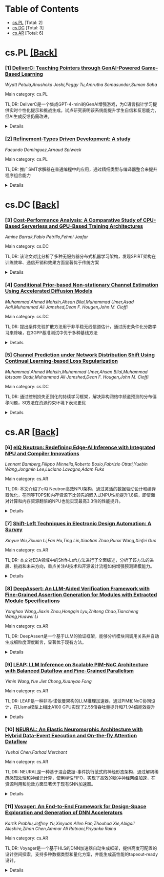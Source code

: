 <div id=toc></div>

# Table of Contents

- [cs.PL](#cs.PL) [Total: 2]
- [cs.DC](#cs.DC) [Total: 3]
- [cs.AR](#cs.AR) [Total: 6]


<div id='cs.PL'></div>

# cs.PL [[Back]](#toc)

### [1] [DeliverC: Teaching Pointers through GenAI-Powered Game-Based Learning](https://arxiv.org/abs/2509.14496)
*Wyatt Petula,Anushcka Joshi,Peggy Tu,Amrutha Somasundar,Suman Saha*

Main category: cs.PL

TL;DR: DeliverC是一个集成GPT-4-mini的GenAI增强游戏，为C语言指针学习提供实时个性化提示和挑战生成。试点研究表明该系统能提升学生自信和反思能力，但AI生成反馈仍需改进。


<details>
  <summary>Details</summary>
Motivation: 解决编程教育中复杂主题（如C指针）缺乏实时自适应支持工具的问题，探索GenAI与游戏化学习结合在传统挑战性编程领域的潜力。

Method: 开发DeliverC游戏，集成GPT-4-mini提供个性化提示和实时生成指针相关挑战。通过25名本科生的试点研究，收集游戏数据和15项问卷调查（涵盖动机、自我效能、元认知和反馈质量等构念）。

Result: 大多数学生使用后感到更自信和善于反思，错误率随着脚手架式关卡进展而下降。但参与度随任务难度增加而降低，部分学生反馈AI生成的提示不够清晰。

Conclusion: DeliverC能够增强系统编程学习的参与度和理解，但需要改进AI生成反馈的质量。研究证明了GenAI与游戏化学习结合在支持个性化交互式编程实践方面的潜力。

Abstract: While game-based learning is widely used in programming education, few tools
offer adaptive, real-time support for complex topics, such as C pointers. We
present DeliverC, a GenAI-enhanced game that integrates GPT-4-mini to provide
personalized hints and generate pointer-related challenges on the fly. In a
pilot study involving 25 undergraduate students, we investigated the impact of
the system on learning through gameplay data and a 15-item survey that covered
constructs such as motivation, self-efficacy, metacognition, and feedback
quality. Results show that most students felt more confident and reflective
after using the tool, and error rates decreased as students progressed through
scaffolded levels. However, participation decreased with task difficulty, and
some students reported receiving unclear or vague feedback. These findings
suggest that DeliverC can enhance engagement and understanding in systems
programming, although refinement in AI-generated feedback is still needed. Our
study highlights the potential of combining GenAI with game-based learning to
support personalized and interactive practice in traditionally challenging
programming domains.

</details>


### [2] [Refinement-Types Driven Development: A study](https://arxiv.org/abs/2509.15005)
*Facundo Domínguez,Arnaud Spiwack*

Main category: cs.PL

TL;DR: 推广SMT求解器在普通编程中的应用，通过精细类型与编译器整合来提升程序组合能力


<details>
  <summary>Details</summary>
Motivation: 质疑SMT求解器仅适用于形式验证的传统观念，认为其在普通编程中也有广阔应用潜力

Method: 采用精细类型（Liquid Haskell）技术，将SMT求解器集成到编译器静态检查中，并通过绑定范围处理案例进行验证

Result: 实现了Liquid Haskell有限映射理论的原型实现，支持了案例研究，证明了技术的可行性

Conclusion: 精细类型和SMT求解器能够使普通编程更简单、更愉快，为日常编程带来新的可能性

Abstract: This paper advocates for the broader application of SMT solvers in everyday
programming, challenging the conventional wisdom that these tools are solely
for formal methods and verification. We claim that SMT solvers, when seamlessly
integrated into a compiler's static checks, significantly enhance the
capabilities of ordinary type checkers in program composition. Specifically, we
argue that refinement types, as embodied by Liquid Haskell, enable the use of
SMT solvers in mundane programming tasks. Through a case study on handling
binder scopes in compilers, we envision a future where ordinary programming is
made simpler and more enjoyable with the aid of refinement types and SMT
solvers. As a secondary contribution, we present a prototype implementation of
a theory of finite maps for Liquid Haskell's solver, developed to support our
case study.

</details>


<div id='cs.DC'></div>

# cs.DC [[Back]](#toc)

### [3] [Cost-Performance Analysis: A Comparative Study of CPU-Based Serverless and GPU-Based Training Architectures](https://arxiv.org/abs/2509.14920)
*Amine Barrak,Fabio Petrillo,Fehmi Jaafar*

Main category: cs.DC

TL;DR: 该论文对比分析了多种无服务器分布式机器学习架构，发现SPIRT架构在训练效率、通信开销和效果方面显著优于传统方案


<details>
  <summary>Details</summary>
Motivation: 应对分布式机器学习对可扩展性和成本效果的日益增长需求，无服务器计算作为一种有前景的解决方案

Method: 对比分析SPIRT与ScatterReduce、AllReduce、MLLess等架构，重点考察训练时间效率、成本效果、通信开销和敌容能力

Result: SPIRT通过并行批处理和RedisAI数据库操作显著减少训练时间和通信开销，传统架构遇到扩展性挑战和敌容问题

Conclusion: SPIRT虽然初始成本较高，但具有长期经济效益，为未来研究结合各种架构优点的新模型奠定了基础

Abstract: The field of distributed machine learning (ML) faces increasing demands for
scalable and cost-effective training solutions, particularly in the context of
large, complex models. Serverless computing has emerged as a promising paradigm
to address these challenges by offering dynamic scalability and
resource-efficient execution. Building upon our previous work, which introduced
the Serverless Peer Integrated for Robust Training (SPIRT) architecture, this
paper presents a comparative analysis of several serverless distributed ML
architectures. We examine SPIRT alongside established architectures like
ScatterReduce, AllReduce, and MLLess, focusing on key metrics such as training
time efficiency, cost-effectiveness, communication overhead, and fault
tolerance capabilities. Our findings reveal that SPIRT provides significant
improvements in reducing training times and communication overhead through
strategies such as parallel batch processing and in-database operations
facilitated by RedisAI. However, traditional architectures exhibit scalability
challenges and varying degrees of vulnerability to faults and adversarial
attacks. The cost analysis underscores the long-term economic benefits of SPIRT
despite its higher initial setup costs. This study not only highlights the
strengths and limitations of current serverless ML architectures but also sets
the stage for future research aimed at developing new models that combine the
most effective features of existing systems.

</details>


### [4] [Conditional Prior-based Non-stationary Channel Estimation Using Accelerated Diffusion Models](https://arxiv.org/abs/2509.15182)
*Muhammad Ahmed Mohsin,Ahsan Bilal,Muhammad Umer,Asad Aali,Muhammad Ali Jamshed,Dean F. Hougen,John M. Cioffi*

Main category: cs.DC

TL;DR: 提出条件先验扩散方法用于非平稳无线信道估计，通过历史条件化分数学习来降噪，在3GPP基准测试中优于多种基线方法


<details>
  <summary>Details</summary>
Motivation: 移动丰富的城市微蜂窝环境中无线信道具有非平稳特性，传统和深度学习估计器性能会因信道分布随时间变化而下降

Method: 使用带跨时间注意力的时序编码器压缩观测窗口为上下文向量，通过特征调制引导去噪器；采用SNR匹配初始化和几何间隔的缩短采样计划

Result: 在3GPP基准测试中，所有SNR下均获得比LMMSE、GMM、LSTM和LDAMP基线更低的NMSE，表现出稳定性能和高SNR保真度

Conclusion: 条件先验扩散方法能有效处理非平稳信道估计问题，通过时序上下文学习和优化的扩散过程实现优越性能

Abstract: Wireless channels in motion-rich urban microcell (UMi) settings are
non-stationary; mobility and scatterer dynamics shift the distribution over
time, degrading classical and deep estimators. This work proposes conditional
prior diffusion for channel estimation, which learns a history-conditioned
score to denoise noisy channel snapshots. A temporal encoder with cross-time
attention compresses a short observation window into a context vector, which
captures the channel's instantaneous coherence and steers the denoiser via
feature-wise modulation. In inference, an SNR-matched initialization selects
the diffusion step whose marginal aligns with the measured input SNR, and the
process follows a shortened, geometrically spaced schedule, preserving the
signal-to-noise trajectory with far fewer iterations. Temporal
self-conditioning with the previous channel estimate and a training-only
smoothness penalty further stabilizes evolution without biasing the test-time
estimator. Evaluations on a 3GPP benchmark show lower NMSE across all SNRs than
LMMSE, GMM, LSTM, and LDAMP baselines, demonstrating stable performance and
strong high SNR fidelity.

</details>


### [5] [Channel Prediction under Network Distribution Shift Using Continual Learning-based Loss Regularization](https://arxiv.org/abs/2509.15192)
*Muhammad Ahmed Mohsin,Muhammad Umer,Ahsan Bilal,Muhammad Ibtsaam Qadir,Muhammad Ali Jamshed,Dean F. Hougen,John M. Cioffi*

Main category: cs.DC

TL;DR: 通过控制损失正则化的持续学习框架，解决异构网络中频道预测的分布偏移问题，SI方法在资源约束环境下表现更优


<details>
  <summary>Details</summary>
Motivation: 现代无线网络中，移动用户穿越异构网络配置时遇到频道预测性能漏洞，传统预测器在分布偏移下NMSE上升37.5%

Method: 提出基于损失正则化的持续学习框架，通过添加惩罚项选择性保保关键网络参数，研究了EWC和SI两种正则化策略

Result: 在3GPP场景下，SI将高SNR的NMSE底器降低1.8dB(约32-34%)，EWC降低1.4dB(约17-28%)，SI具有更优的内存效率

Conclusion: 该持续学习框架有效解决了异构网络环境下的频道预测问题，SI方法在资源约束的无线经基础设施中具有更强的实用性

Abstract: Modern wireless networks face critical challenges when mobile users traverse
heterogeneous network configurations with varying antenna layouts, carrier
frequencies, and scattering statistics. Traditional predictors degrade under
distribution shift, with NMSE rising by 37.5\% during cross-configuration
handovers. This work addresses catastrophic forgetting in channel prediction by
proposing a continual learning framework based on loss regularization. The
approach augments standard training objectives with penalty terms that
selectively preserve network parameters essential for previous configurations
while enabling adaptation to new environments. Two prominent regularization
strategies are investigated: Elastic Weight Consolidation (EWC) and Synaptic
Intelligence (SI). Across 3GPP scenarios and multiple architectures, SI lowers
the high-SNR NMSE floor by up to 1.8 dB ($\approx$32--34\%), while EWC achieves
up to 1.4 dB ($\approx$17--28\%). Notably, standard EWC incurs
$\mathcal{O}(MK)$ complexity (storing $M$ Fisher diagonal entries and
corresponding parameter snapshots across $K$ tasks) unless consolidated,
whereas SI maintains $\mathcal{O}(M)$ memory complexity (storing $M$ model
parameters), independent of task sequence length, making it suitable for
resource-constrained wireless infrastructure

</details>


<div id='cs.AR'></div>

# cs.AR [[Back]](#toc)

### [6] [eIQ Neutron: Redefining Edge-AI Inference with Integrated NPU and Compiler Innovations](https://arxiv.org/abs/2509.14388)
*Lennart Bamberg,Filippo Minnella,Roberto Bosio,Fabrizio Ottati,Yuebin Wang,Jongmin Lee,Luciano Lavagno,Adam Fuks*

Main category: cs.AR

TL;DR: 本文介绍了eIQ Neutron高效NPU架构，通过灵活的数据驱动设计和编译器优化，在同等TOPS和内存资源下比领先的嵌入式NPU性能提升1.8倍，即使面对计算和内存资源翻倍的NPU也能实现最高3.3倍的性能提升。


<details>
  <summary>Details</summary>
Motivation: 传统使用峰值TOPS来衡量NPU性能的方法不能准确反映实际性能，且通常与更高的硅成本相关。需要在保持灵活性的同时最大化计算利用率。

Method: 采用灵活的数据驱动架构设计，结合协同设计的编译器算法，使用约束编程方法根据工作负载特性优化计算和数据移动。

Result: 在标准AI基准测试中，相比领先的嵌入式NPU和编译器堆栈，在同等TOPS和内存资源下平均加速1.8倍（峰值4倍）。即使面对计算和内存资源翻倍的NPU，也能实现最高3.3倍的性能提升。

Conclusion: eIQ Neutron NPU通过架构和编译器的协同设计，在保持灵活性的同时显著提升了计算利用率，证明了在边缘AI推理中实现高效性能的可行性。

Abstract: Neural Processing Units (NPUs) are key to enabling efficient AI inference in
resource-constrained edge environments. While peak tera operations per second
(TOPS) is often used to gauge performance, it poorly reflects real-world
performance and typically rather correlates with higher silicon cost. To
address this, architects must focus on maximizing compute utilization, without
sacrificing flexibility. This paper presents the eIQ Neutron efficient-NPU,
integrated into a commercial flagship MPU, alongside co-designed compiler
algorithms. The architecture employs a flexible, data-driven design, while the
compiler uses a constrained programming approach to optimize compute and data
movement based on workload characteristics. Compared to the leading embedded
NPU and compiler stack, our solution achieves an average speedup of 1.8x (4x
peak) at equal TOPS and memory resources across standard AI-benchmarks. Even
against NPUs with double the compute and memory resources, Neutron delivers up
to 3.3x higher performance.

</details>


### [7] [Shift-Left Techniques in Electronic Design Automation: A Survey](https://arxiv.org/abs/2509.14551)
*Xinyue Wu,Zixuan Li,Fan Hu,Ting Lin,Xiaotian Zhao,Runxi Wang,Xinfei Guo*

Main category: cs.AR

TL;DR: 本文对EDA领域中的Shift-Left方法进行了全面综述，分析了该方法的进展、挑战和未来方向，重点关注AI技术和开源设计流程如何增强预测建模能力。


<details>
  <summary>Details</summary>
Motivation: 随着芯片设计复杂度增加，传统串行设计流程效率低下。Shift-Left方法通过创建数字孪生和融合多个设计步骤，使设计师能够更早建立强相关性并优化设计，但准确复制下游行为和确定采用时机仍存在挑战。

Method: 采用文献综述方法，系统梳理了EDA和更广泛设计生态系统中现有和新兴的Shift-Left研究范式，收集整理了相关论文并进行了分类分析。

Result: 研究发现AI技术和开源设计流程的兴起显著增强了预测和建模能力，使数据驱动方法在EDA社区中日益重要，从而增强了当前工具中的Shift-Left功能。

Conclusion: Shift-Left方法在EDA领域取得了显著进展，但仍面临挑战。AI和开源工具的融合为未来发展提供了新机遇，需要继续探索智能EDA工具和技术的发展方向。

Abstract: The chip design process involves numerous steps, beginning with defining
product requirements and progressing through architectural planning,
system-level design, and the physical layout of individual circuit blocks. As
the enablers of large-scale chip development, Electronic Design Automation
(EDA) tools play a vital role in helping designers achieve high-quality
results. The Shift-Left methodology introduces a pathway toward creating
digital twins and fusing multiple design steps, thereby transitioning
traditionally sequential, physically-aware processes into virtual design
environments. This shift allows designers to establish stronger correlations
earlier and optimize designs more effectively. However, challenges remain,
especially in accurately replicating downstream behaviors and determining the
right scope and timing for adoption. These challenges, in turn, have revealed
new opportunities for EDA vendors, physical designers, and logic designers
alike. As the industry advances toward intelligent EDA tools and techniques, it
is timely to reflect on Shift-Left progress made and the challenges that
remain. The rise of AI techniques and the momentum of open-source design flows
have significantly strengthened prediction and modeling capabilities, making
data-driven methods increasingly relevant to the EDA community. This, in turn,
enhances the ''Shift-Left'' features embedded in current tools. In this paper,
we present a comprehensive survey of existing and emerging paradigms in
Shift-Left research within EDA and the broader design ecosystem. Our goal is to
provide a unique perspective on the state of the field and its future
directions. Relevant papers mentioned are organized in
https://github.com/iCAS-SJTU/Shift-Left-EDA-Papers.

</details>


### [8] [DeepAssert: An LLM-Aided Verification Framework with Fine-Grained Assertion Generation for Modules with Extracted Module Specifications](https://arxiv.org/abs/2509.14668)
*Yonghao Wang,Jiaxin Zhou,Hongqin Lyu,Zhiteng Chao,Tiancheng Wang,Huawei Li*

Main category: cs.AR

TL;DR: DeepAssert是一个基于LLM的验证框架，能够分析模块间调用关系并自动生成细粒度深度断言，显著优于现有方法。


<details>
  <summary>Details</summary>
Motivation: 现有断言生成方法要么依赖设计规范（只能生成顶层断言），要么需要黄金RTL模型（难以获取），无法生成针对模块内部功能的深度断言。

Method: 通过分析模块间调用关系，提取各模块的独立规范及其I/O端口信息，然后利用LLM自动为这些模块生成细粒度的深度断言。

Result: DeepAssert在生成高质量模块深度断言方面显著优于AssertLLM和Spec2Assertion等方法，且能提升这些方法的整体断言质量。

Conclusion: DeepAssert提供了一个更全面有效的验证流程，解决了现有方法在生成模块级深度断言方面的局限性。

Abstract: Assertion-Based Verification (ABV) is a crucial method for ensuring that
logic designs conform to their architectural specifications. However, existing
assertion generation methods primarily rely on information either from the
design specification, or register-transfer level (RTL) code. The former methods
are typically limited to generating assertions for the top-level design. As the
top-level design is composed of different modules without module-level
specifications, they are unable to generate deep assertions that target the
internal functionality of modules. The latter methods often rely on a golden
RTL model, which is difficult to obtain. To address the above limitations, this
paper presents a novel large language model (LLM)-aided verification framework
named DeepAssert. DeepAssert is capable of analyzing the invocation
relationships between modules and extracting independent specifications for
each module with its I/O port information. These extracted specifications are
subsequently used to guide LLMs to automatically generate fine-grained deep
assertions for these modules. Our evaluation demonstrates that DeepAssert
significantly outperforms existing methods such as AssertLLM and Spec2Assertion
in generating high-quality deep assertions for modules. Furthermore, when
integrated with these methods, DeepAssert can enhance the overall quality of
the assertions generated. This allows for a more comprehensive and effective
verification process.

</details>


### [9] [LEAP: LLM Inference on Scalable PIM-NoC Architecture with Balanced Dataflow and Fine-Grained Parallelism](https://arxiv.org/abs/2509.14781)
*Yimin Wang,Yue Jiet Chong,Xuanyao Fong*

Main category: cs.AR

TL;DR: LEAP是一种非冯·诺依曼架构的LLM推理加速器，通过PIM和NoC协同设计，在Llama模型上相比A100 GPU实现了2.55倍吞吐量提升和71.94倍能效提升


<details>
  <summary>Details</summary>
Motivation: LLM推理需求日益增长，但大张量尺寸和计算复杂度给内存、计算和数据总线带来了挑战，需要新的硬件架构来解决这些问题

Method: 提出计算/内存/通信协同设计的非冯·诺依曼加速器LEAP，结合PIM和计算NoC，根据数据动态性分配矩阵乘法，采用启发式设计空间探索优化模型分区和映射，使用细粒度并行和分块技术实现高吞吐数据流

Result: 在Llama 1B/8B/13B模型上评估，相比A100 GPU实现了约2.55倍的吞吐量（tokens/sec）提升和约71.94倍的能效（tokens/Joule）提升

Conclusion: LEAP架构通过PIM和NoC的协同设计，有效解决了LLM推理中的内存、计算和通信瓶颈，显著提升了推理性能和能效

Abstract: Large language model (LLM) inference has been a prevalent demand in daily
life and industries. The large tensor sizes and computing complexities in LLMs
have brought challenges to memory, computing, and databus. This paper proposes
a computation/memory/communication co-designed non-von Neumann accelerator by
aggregating processing-in-memory (PIM) and computational network-on-chip (NoC),
termed LEAP. The matrix multiplications in LLMs are assigned to PIM or NoC
based on the data dynamicity to maximize data locality. Model partition and
mapping are optimized by heuristic design space exploration. Dedicated
fine-grained parallelism and tiling techniques enable high-throughput dataflow
across the distributed resources in PIM and NoC. The architecture is evaluated
on Llama 1B/8B/13B models and shows $\sim$2.55$\times$ throughput (tokens/sec)
improvement and $\sim$71.94$\times$ energy efficiency (tokens/Joule) boost
compared to the A100 GPU.

</details>


### [10] [NEURAL: An Elastic Neuromorphic Architecture with Hybrid Data-Event Execution and On-the-fly Attention Dataflow](https://arxiv.org/abs/2509.15036)
*Yuehai Chen,Farhad Merchant*

Main category: cs.AR

TL;DR: NEURAL是一种基于混合数据-事件执行范式的神经形态架构，通过解耦稀疏感知处理和神经元计算，使用弹性FIFO，实现了高效的脉冲神经网络加速，在资源利用和能效方面显著优于现有SNN加速器。


<details>
  <summary>Details</summary>
Motivation: 现有SNN硬件实现受限于脉冲稀疏性和多时间步执行，导致延迟增加和能效降低，需要新的架构设计来解决这些问题。

Method: 提出NEURAL架构：1）混合数据-事件执行范式；2）解耦稀疏感知处理与神经元计算；3）弹性FIFO；4）W2TTFS机制替代平均池化；5）基于知识蒸馏的训练框架构建单时间步SNN模型。

Result: 算法层面：VGG-11模型在CIFAR-10和CIFAR-100上准确率分别提升3.20%和5.13%；架构层面：相比现有SNN加速器，资源利用率降低50%，能效提升1.97倍。

Conclusion: NEURAL架构通过创新的混合执行范式和训练方法，有效解决了SNN硬件实现的延迟和能效问题，为高效神经形态计算提供了可行方案。

Abstract: Spiking neural networks (SNNs) have emerged as a promising alternative to
artificial neural networks (ANNs), offering improved energy efficiency by
leveraging sparse and event-driven computation. However, existing hardware
implementations of SNNs still suffer from the inherent spike sparsity and
multi-timestep execution, which significantly increase latency and reduce
energy efficiency. This study presents NEURAL, a novel neuromorphic
architecture based on a hybrid data-event execution paradigm by decoupling
sparsity-aware processing from neuron computation and using elastic
first-in-first-out (FIFO). NEURAL supports on-the-fly execution of spiking
QKFormer by embedding its operations within the baseline computing flow without
requiring dedicated hardware units. It also integrates a novel
window-to-time-to-first-spike (W2TTFS) mechanism to replace average pooling and
enable full-spike execution. Furthermore, we introduce a knowledge distillation
(KD)-based training framework to construct single-timestep SNN models with
competitive accuracy. NEURAL is implemented on a Xilinx Virtex-7 FPGA and
evaluated using ResNet-11, QKFResNet-11, and VGG-11. Experimental results
demonstrate that, at the algorithm level, the VGG-11 model trained with KD
improves accuracy by 3.20% on CIFAR-10 and 5.13% on CIFAR-100. At the
architecture level, compared to existing SNN accelerators, NEURAL achieves a
50% reduction in resource utilization and a 1.97x improvement in energy
efficiency.

</details>


### [11] [Voyager: An End-to-End Framework for Design-Space Exploration and Generation of DNN Accelerators](https://arxiv.org/abs/2509.15205)
*Kartik Prabhu,Jeffrey Yu,Xinyuan Allen Pan,Zhouhua Xie,Abigail Aleshire,Zihan Chen,Ammar Ali Ratnani,Priyanka Raina*

Main category: cs.AR

TL;DR: Voyager是一个基于HLS的DNN加速器自动生成框架，提供高度可配置的设计空间探索，支持多种数据类型和量化方案，并能生成高性能的tapeout-ready设计。


<details>
  <summary>Details</summary>
Motivation: 传统DNN加速器设计过程耗时费力且扩展性差，现有自动化工具存在参数化有限、不支持高性能设计、数据类型支持不足等问题。

Method: 基于高层次综合(HLS)框架，提供可配置的技术节点、时钟频率、处理单元数量、片上缓存大小等参数，支持浮点、posit和整数等多种数据类型及量化方案，集成PyTorch编译器进行端到端网络映射。

Result: 在先进视觉和语言模型上评估，设计利用率高达99.8%，相比现有生成器延迟降低61%、面积减少56%，性能与手工优化加速器相当但自动化程度更高。

Conclusion: Voyager框架实现了高效、自动化的DNN加速器设计与映射，解决了现有工具的局限性，为硬件加速器设计提供了可扩展的解决方案。

Abstract: While deep neural networks (DNNs) have achieved state-of-the-art performance
in fields from computer vision to natural language processing, efficiently
running these computationally demanding models requires hardware accelerators.
However, designing these accelerators is a time-consuming, labor-intensive
process that does not scale well. While prior efforts have sought to automate
DNN accelerator generation, they offer limited parameterization, cannot produce
high-performance, tapeout-ready designs, provide limited support for datatypes
and quantization schemes, and lack an integrated, end-to-end software compiler.
This work proposes Voyager, a high-level synthesis (HLS)-based framework for
design space exploration (DSE) and generation of DNN accelerators. Voyager
overcomes the limitations of prior work by offering extensive configurability
across technology nodes, clock frequencies, and scales, with customizable
parameters such as number of processing elements, on-chip buffer sizes, and
external memory bandwidth. Voyager supports a wider variety of datatypes and
quantization schemes versus prior work, including both built-in floating-point,
posit and integer formats, as well as user-defined formats with both per-tensor
scaling and microscaling quantization. Voyager's PyTorch-based compiler
efficiently maps networks end-to-end on the generated hardware, with support
for quantization, fusion, and tiling. We evaluate Voyager on state-of-the-art
vision and language models. Voyager enables fast DSE with full-dataset accuracy
evaluation for datatypes and quantization schemes. Generated designs achieve a
high utilization across models and scales, up to 99.8%, and outperform prior
generators with up to 61% lower latency and 56% lower area. Compared to
hand-optimized accelerators, Voyager achieves comparable performance, while
offering much greater automation in design and workload mapping.

</details>
